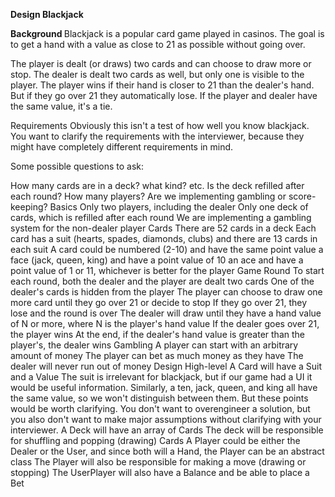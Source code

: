 <b> Design Blackjack </b>

<b> Background </b>
Blackjack is a popular card game played in casinos. The goal is to get a hand with a value as close to 21 as possible without going over.

The player is dealt (or draws) two cards and can choose to draw more or stop. The dealer is dealt two cards as well, but only one is visible to the player. The player wins if their hand is closer to 21 than the dealer's hand. But if they go over 21 they automatically lose. If the player and dealer have the same value, it's a tie.

Requirements
Obviously this isn't a test of how well you know blackjack. You want to clarify the requirements with the interviewer, because they might have completely different requirements in mind.

Some possible questions to ask:

How many cards are in a deck? what kind? etc.
Is the deck refilled after each round?
How many players?
Are we implementing gambling or score-keeping?
Basics
Only two players, including the dealer
Only one deck of cards, which is refilled after each round
We are implementing a gambling system for the non-dealer player
Cards
There are 52 cards in a deck
Each card has a suit (hearts, spades, diamonds, clubs) and there are 13 cards in each suit
A card could be
numbered (2-10) and have the same point value
a face (jack, queen, king) and have a point value of 10
an ace and have a point value of 1 or 11, whichever is better for the player
Game Round
To start each round, both the dealer and the player are dealt two cards
One of the dealer's cards is hidden from the player
The player can choose to draw one more card until they go over 21 or decide to stop
If they go over 21, they lose and the round is over
The dealer will draw until they have a hand value of N or more, where N is the player's hand value
If the dealer goes over 21, the player wins
At the end, if the dealer's hand value is greater than the player's, the dealer wins
Gambling
A player can start with an arbitrary amount of money
The player can bet as much money as they have
The dealer will never run out of money
Design
High-level
A Card will have a Suit and a Value
The suit is irrelevant for blackjack, but if our game had a UI it would be useful information.
Similarly, a ten, jack, queen, and king all have the same value, so we won't distinguish between them.
But these points would be worth clarifying. You don't want to overengineer a solution, but you also don't want to make major assumptions without clarifying with your interviewer.
A Deck will have an array of Cards
The deck will be responsible for shuffling and popping (drawing) Cards
A Player could be either the Dealer or the User, and since both will a Hand, the Player can be an abstract class
The Player will also be responsible for making a move (drawing or stopping)
The UserPlayer will also have a Balance and be able to place a Bet
